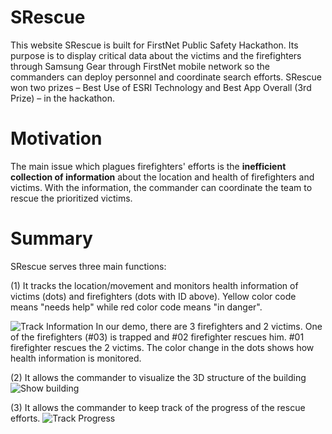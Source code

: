 # SRescue
This website SRescue is built for FirstNet Public Safety Hackathon. Its purpose is to display critical data about the victims and the firefighters through Samsung Gear through FirstNet mobile network so the commanders can deploy personnel and coordinate search efforts. SRescue won two prizes – Best Use of ESRI Technology and Best App Overall (3rd Prize) – in the hackathon.

# Motivation
The main issue which plagues firefighters' efforts is the **inefficient collection of information** about the location and health of firefighters and victims. With the information, the commander can coordinate the team to rescue the prioritized victims.

# Summary
SRescue serves three main functions:

(1) It tracks the location/movement and monitors health information of victims (dots) and firefighters (dots with ID above). Yellow color code means "needs help" while red color code means "in danger".

![Track Information](https://github.com/FirstNetHack/SRescue/blob/master/assets/Track%20Victims%20and%20Firefighters.gif)
In our demo, there are 3 firefighters and 2 victims. One of the firefighters (#03) is trapped and #02 firefighter rescues him. #01 firefighter rescues the 2 victims. The color change in the dots shows how health information is monitored.

(2) It allows the commander to visualize the 3D structure of the building
![Show building](https://github.com/FirstNetHack/SRescue/blob/master/assets/Show%20Building.gif)

(3) It allows the commander to keep track of the progress of the rescue efforts.
![Track Progress](https://github.com/FirstNetHack/SRescue/blob/master/assets/track%20efforts.gif)
